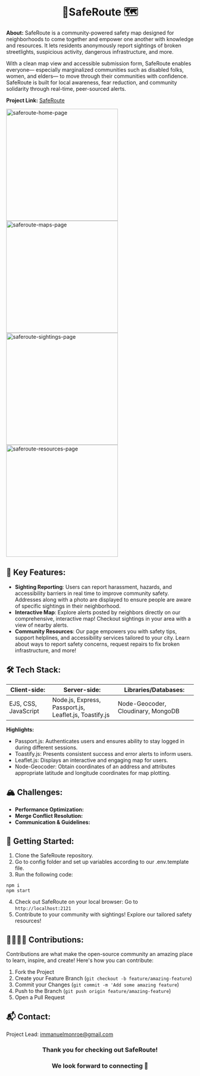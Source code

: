<h1 align="center"> 📍SafeRoute 🗺️ </h1>

**About:** SafeRoute is a community-powered safety map designed for neighborhoods to come together and empower one another with knowledge and resources. It lets residents anonymously report sightings of broken streetlights, suspicious activity, dangerous infrastructure, and more.

With a clean map view and accessible submission form, SafeRoute enables everyone— especially marginalized communities such as disabled folks, women, and elders— to move through their communities with confidence. SafeRoute is built for local awareness, fear reduction, and community solidarity through real-time, peer-sourced alerts.

**Project Link:** [SafeRoute](https://safe-route-6iqv.onrender.com/)

<img width="300" alt="saferoute-home-page" src="https://github.com/user-attachments/assets/75424713-a6a6-4b95-8a2f-aebbf1d7fc4d" />
<img width="300" alt="saferoute-maps-page" src="https://github.com/user-attachments/assets/8f1163fe-ba3c-43c5-b67e-009c5a4d26f2" />
<img width="300" alt="saferoute-sightings-page" src="https://github.com/user-attachments/assets/bebdea88-4043-4de5-bb29-537fda629445" />
<img width="300" alt="saferoute-resources-page" src="https://github.com/user-attachments/assets/f571bc2f-3ffa-48a3-ad99-88be7f47fe77" />

## 🌟 Key Features:
   - **Sighting Reporting**: Users can report harassment, hazards, and accessibility barriers in real time to improve community safety. Addresses along with a photo are displayed to ensure people are aware of specific sightings in their neighborhood.
   - **Interactive Map**: Explore alerts posted by neighbors directly on our comprehensive, interactive map! Checkout sightings in your area with a view of nearby alerts.
   - **Community Resources**: Our page empowers you with safety tips, support helplines, and accessibility services tailored to your city. Learn about ways to report safety concerns, request repairs to fix broken infrastructure, and more!

## 🛠️ Tech Stack:
| **Client-side:** | **Server-side:** | **Libraries/Databases:** |
| --- | --- | --- |
| EJS, CSS, JavaScript | Node.js, Express, Passport.js, Leaflet.js, Toastify.js | Node-Geocoder, Cloudinary, MongoDB |


**Highlights:**
- Passport.js: Authenticates users and ensures ability to stay logged in during different sessions.
- Toastify.js: Presents consistent success and error alerts to inform users.
- Leaflet.js: Displays an interactive and engaging map for users.
- Node-Geocoder: Obtain coordinates of an address and attributes appropriate latitude and longitude coordinates for map plotting.

## 🏔️ Challenges:
- **Performance Optimization:**
- **Merge Conflict Resolution:**
- **Communication & Guidelines:**

## 🚞 Getting Started:
1. Clone the SafeRoute repository.
2. Go to config folder and set up variables according to our .env.template file.
3. Run the following code:
```
npm i
npm start
```
4. Check out SafeRoute on your local browser:
   Go to `http://localhost:2121`
5. Contribute to your community with sightings! Explore our tailored safety resources!

## 🫱🏽‍🫲🏼 Contributions:
Contributions are what make the open-source community an amazing place to learn, inspire, and create! Here's how you can contribute:
1. Fork the Project
2. Create your Feature Branch (`git checkout -b feature/amazing-feature`)
3. Commit your Changes (`git commit -m 'Add some amazing feature`)
4. Push to the Branch (`git push origin feature/amazing-feature`)
5. Open a Pull Request

## 📬 Contact:
Project Lead: immanuelmonroe@gmail.com

<h3 align="center">Thank you for checking out SafeRoute!</h3>
<h3 align="center">We look forward to connecting 🚀</h3>
